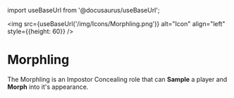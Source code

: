 import useBaseUrl from '@docusaurus/useBaseUrl';

<img src={useBaseUrl('/img/Icons/Morphling.png')} alt="Icon" align="left" style={{height: 60}} />
# Morphling

The Morphling is an Impostor Concealing role that can **Sample** a player and **Morph** into it's appearance.
